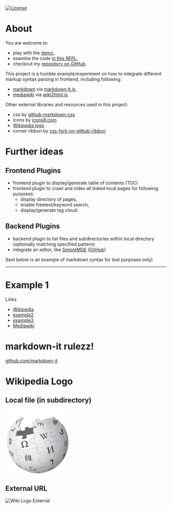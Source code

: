[![License](https://img.shields.io/badge/License-Apache%202.0-blue.svg)](https://opensource.org/licenses/Apache-2.0)

# About
You are welcome to:
- play with the [demo](https://markdownit.salalex.repl.co),
- examine the code [in this REPL](https://repl.it/@salalex/markdownit),
- checkout my [repository on GitHub](https://github.com/alex-salnikov/markdownit).

This project is a humble example/experiment on how to integrate different markup syntax parsing in frontend, including following:
- [markdown](https://en.wikipedia.org/wiki/Markdown) via [markdown-it.js](https://github.com/markdown-it/markdown-it),
- [mediawiki](https://www.mediawiki.org/wiki/Help:Formatting) via [wiki2html.js](https://remysharp.com/downloads/wiki2html.js)

Other external libraries and resources used in this project:
- css by [github-markdown-css](https://github.com/sindresorhus/github-markdown-css)
- icons by [icons8.com](https://icons8.com/icon/new-icons/material-outlined)
- [Wikipedia logo](https://commons.wikimedia.org/wiki/File:Wikipedia-logo.png)
- corner ribbon by [css-fork-on-github-ribbon](https://codepo8.github.io/css-fork-on-github-ribbon)

# Further ideas

## Frontend Plugins
- frontend plugin to display/generate table of contents (TOC)
- frontend plugin to crawl and index all linked local pages for following purposes:
  - display directory of pages,
  - enable freetext/keyword search,
  - display/generate tag cloud.

## Backend Plugins
- backend plugin to list files and subdirectories within local directory (optionally matching specified pattern)
- integrate an editor, like [SimpleMDE](https://simplemde.com) ([GitHub](https://https://github.com/sparksuite/simplemde-markdown-editor))

(text below is an example of markdown syntax for test purposes only)

----

# Example 1
Links
- [Wikipedia](https://en.wikipedia.org/wiki/Main_Page)
- [example2](example2.md)
- [example3](./test_folder/example3.md)
- [Mediawiki](./test_folder/document.mediawiki)

# markdown-it rulezz!
[github.com/markdown-it](https://github.com/markdown-it/linkify-it)

# Wikipedia Logo

## Local file (in subdirectory)
![Wikipedia Logo - Local](./test_folder/Wikipedia-logo.png 'Wikipedia')

## External URL
![Wiki Logo External](https://upload.wikimedia.org/wikipedia/commons/6/63/Wikipedia-logo.png 'Wiki Logo External')
